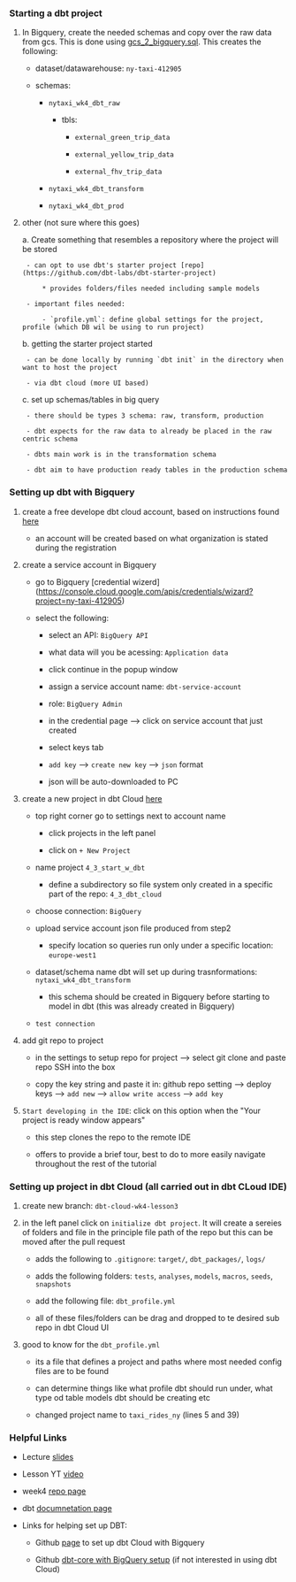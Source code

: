 ### Starting a dbt project

1. In Bigquery, create the needed schemas and copy over the raw data from gcs. This is done using [gcs_2_bigquery.sql](../4_1a_data_2_gcs/gcs_2_bigquery.sql). This creates the following:

    - dataset/datawarehouse: `ny-taxi-412905`

    - schemas:

        + `nytaxi_wk4_dbt_raw`

            - tbls:

                + `external_green_trip_data`

                + `external_yellow_trip_data`

                + `external_fhv_trip_data`

        + `nytaxi_wk4_dbt_transform`

        + `nytaxi_wk4_dbt_prod`

2. other (not sure where this goes)

    a. Create something that resembles a repository where the project will be stored

        - can opt to use dbt's starter project [repo](https://github.com/dbt-labs/dbt-starter-project)

            * provides folders/files needed including sample models

        - important files needed:

            - `profile.yml`: define global settings for the project, profile (which DB wil be using to run project)

    b. getting the starter project started

        - can be done locally by running `dbt init` in the directory when want to host the project

        - via dbt cloud (more UI based)

    c. set up schemas/tables in big query

        - there should be types 3 schema: raw, transform, production

        - dbt expects for the raw data to already be placed in the raw centric schema

        - dbts main work is in the transformation schema

        - dbt aim to have production ready tables in the production schema

### Setting up dbt with Bigquery

1. create a free develope dbt cloud account, based on instructions found [here](https://www.getdbt.com/signup)

    * an account will be created based on what organization is stated during the registration

2. create a service account in Bigquery

    - go to Bigquery [credential wizerd]
(https://console.cloud.google.com/apis/credentials/wizard?project=ny-taxi-412905)

    - select the following:

        * select an API: `BigQuery API`

        * what data will you be acessing: `Application data`

        * click continue in the popup window

        * assign a service account name: `dbt-service-account`

        * role: `BigQuery Admin`

        * in the credential page --> click on service account that just created

        * select keys tab

        * `add key` --> `create new key` --> `json` format

        * json will be auto-downloaded to PC

4. create a new project in dbt Cloud [here](https://cloud.getdbt.com/)

    * top right corner go to settings next to account name

        * click projects in the left panel

        * click on `+ New Project`

    * name project `4_3_start_w_dbt`

        * define a subdirectory so file system only created in a specific part of the repo: `4_3_dbt_cloud`

    * choose connection: `BigQuery`

    * upload service account json file produced from step2

        - specify location so queries run only under a specific location: `europe-west1`

    * dataset/schema name dbt will set up during trasnformations: `nytaxi_wk4_dbt_transform`

        - this schema should be created in Bigquery before starting to model in dbt (this was already created in Bigquery)

    * `test connection`

5. add git repo to project

    * in the settings to setup repo for project --> select git clone and paste repo SSH into the box

    * copy the key string and paste it in: github repo setting --> deploy keys --> `add new` --> `allow write access` --> `add key`

6. `Start developing in the IDE`: click on this option when the "Your project is ready window appears"

    - this step clones the repo to the remote IDE

    - offers to provide a brief tour, best to do to more easily navigate throughout the rest of the tutorial

### Setting up project in dbt Cloud (all carried out in dbt CLoud IDE)

1. create new branch: `dbt-cloud-wk4-lesson3`

2. in the left panel click on `initialize dbt project`. It will create a sereies of folders and file in the principle file path of the repo but this can be moved after the pull request

    - adds the following to `.gitignore`: `target/`, `dbt_packages/`, `logs/`

    - adds the following folders: `tests`, `analyses`, `models`, `macros`, `seeds`, `snapshots`

    - add the following file: `dbt_profile.yml`

    - all of these files/folders can be drag and dropped to te desired sub repo in dbt Cloud UI

3. good to know for the `dbt_profile.yml`

    - its a file that defines a project and paths where most needed config files are to be found

    - can determine things like what profile dbt should run under, what type od table models dbt should be creating etc

    - changed project name to `taxi_rides_ny` (lines 5 and 39)

### Helpful Links

* Lecture [slides](https://docs.google.com/presentation/d/1xSll_jv0T8JF4rYZvLHfkJXYqUjPtThA/edit#slide=id.p1)

* Lesson YT [video](https://www.youtube.com/watch?v=J0XCDyKiU64&list=PLaNLNpjZpzwgneiI-Gl8df8GCsPYp_6Bs&index=5)

* week4 [repo page](https://github.com/DataTalksClub/data-engineering-zoomcamp/tree/main/04-analytics-engineering)

* dbt [documnetation page](https://docs.getdbt.com/docs/introduction)

* Links for helping set up DBT:

    - Github [page](https://github.com/DataTalksClub/data-engineering-zoomcamp/blob/main/04-analytics-engineering/dbt_cloud_setup.md) to set up dbt Cloud with Bigquery

    - Github [dbt-core with BigQuery setup](https://github.com/DataTalksClub/data-engineering-zoomcamp/blob/main/04-analytics-engineering/docker_setup/README.md) (if not interested in using dbt Cloud)
